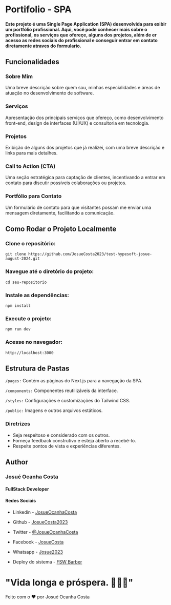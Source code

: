# Portifolio - SPA
#### Este projeto é uma Single Page Application (SPA) desenvolvida para exibir um portfólio profissional. Aqui, você pode conhecer mais sobre o profissional, os serviços que ofereçe, alguns dos projetos, além de er acesso as redes sociais do profissional e conseguir entrar em contato diretamente atraves do formulario.

## Funcionalidades
### Sobre Mim
Uma breve descrição sobre quem sou, minhas especialidades e áreas de atuação no desenvolvimento de software.
### Serviços
Apresentação dos principais serviços que ofereço, como desenvolvimento front-end, design de interfaces (UI/UX) e consultoria em tecnologia.
### Projetos
Exibição de alguns dos projetos que já realizei, com uma breve descrição e links para mais detalhes.

### Call to Action (CTA)
Uma seção estratégica para captação de clientes, incentivando a entrar em contato para discutir possíveis colaborações ou projetos.
### Portfólio para Contato
Um formulário de contato para que visitantes possam me enviar uma mensagem diretamente, facilitando a comunicação.


## Como Rodar o Projeto Localmente
### Clone o repositório:

    git clone https://github.com/JosueCosta2023/test-hypesoft-josue-august-2024.git

### Navegue até o diretório do projeto:

    cd seu-repositorio
### Instale as dependências:

    npm install
### Execute o projeto:

    npm run dev
### Acesse no navegador:

    http://localhost:3000


## Estrutura de Pastas
`/pages:` Contém as páginas do Next.js para a navegação da SPA.

`/components:` Componentes reutilizáveis da interface.

`/styles:` Configurações e customizações do Tailwind CSS.

`/public:` Imagens e outros arquivos estáticos.


### Diretrizes 

- Seja respeitoso e considerado com os outros.
- Forneça feedback construtivo e esteja aberto a recebê-lo.
- Respeite pontos de vista e experiências diferentes.

## Author
### Josué Ocanha Costa
#### FullStack Developer
#### Redes Sociais

- Linkedin - [JosueOcanhaCosta](https://www.linkedin.com/in/josue-ocanha-costa/)
- Github - [JosueCosta2023](https://github.com/JosueCosta2023)
- Twitter - [@JosueOcanhaCosta](https://twitter.com/josue_ocanha)
- Facebook - [JosueCosta](https://www.facebook.com/JosueOcanhaCosta2023)
- Whatsapp - [Josue2023](https://wa.me/5565996408371?text=Ol%C3%A1%2C+encontrei+seu+whatsapp+no+Github.+Gostaria+de+falar+sobre+seus+projetos.)

- Deploy do sistema - [FSW Barber](https://fsw-barber-2024-advd.vercel.app/)

# "Vida longa e próspera. 🖖🖖🖖"

Feito com o ❤️ por Josué Ocanha Costa